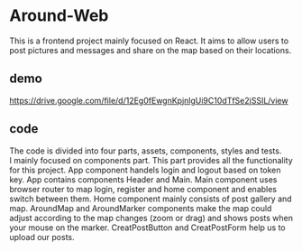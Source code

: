 # Around-Web
This is a frontend project mainly focused on React. It aims to allow users to post pictures and messages and share on the map based on their locations.

## demo
https://drive.google.com/file/d/12Eg0fEwgnKpjnlgUi9C10dTfSe2jSSIL/view

## code
The code is divided into four parts, assets, components, styles and tests. <br />
I mainly focused on components part. This part provides all the functionality for this project. 
App component handels login and logout based on token key. App contains components Header and Main. 
Main component uses browser router to map login, register and home component and enables switch between them. 
Home component mainly consists of post gallery and map. 
AroundMap and AroundMarker components make the map could adjust according to the map changes (zoom or drag) and shows posts when your mouse on the marker. 
CreatPostButton and CreatPostForm help us to upload our posts.
